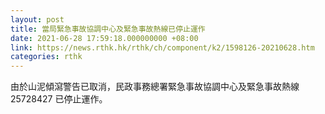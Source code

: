 ```yaml
---
layout: post
title: 當局緊急事故協調中心及緊急事故熱線已停止運作
date: 2021-06-28 17:59:18.000000000 +08:00
link: https://news.rthk.hk/rthk/ch/component/k2/1598126-20210628.htm
categories: rthk
---
```


由於山泥傾瀉警告已取消，民政事務總署緊急事故協調中心及緊急事故熱線 25728427 已停止運作。
